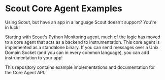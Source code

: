 # Scout Core Agent Examples

Using Scout, but have an app in a language Scout doesn't support? You're in luck!

Starting with Scout's Python Monitoring agent, much of the logic has moved to a core agent that acts as a backend to instrumentation. This core agent is implemented as a standalone binary. If you can send messages over a Unix Domain Socket (and you can in every common language), you can add instrumentation to your app!

This repository contains example implementations and documentation for the Core Agent API. 